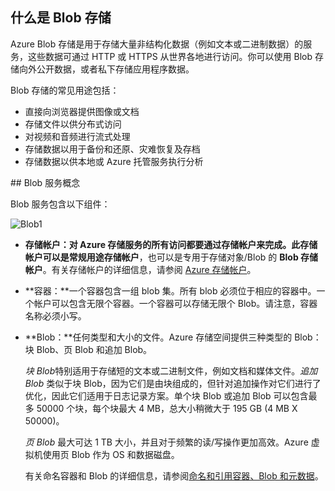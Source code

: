 ## 什么是 Blob 存储

Azure Blob 存储是用于存储大量非结构化数据（例如文本或二进制数据）的服务，这些数据可通过 HTTP 或 HTTPS 从世界各地进行访问。你可以使用 Blob 存储向外公开数据，或者私下存储应用程序数据。

Blob 存储的常见用途包括：

-   直接向浏览器提供图像或文档
-   存储文件以供分布式访问
-   对视频和音频进行流式处理
- 存储数据以用于备份和还原、灾难恢复及存档
-   存储数据以供本地或 Azure 托管服务执行分析

##<a name="blob-service-concepts"></a> Blob 服务概念

Blob 服务包含以下组件：

![Blob1][Blob1]

- **存储帐户：**对 Azure 存储服务的所有访问都要通过存储帐户来完成。此存储帐户可以是**常规用途存储帐户**，也可以是专用于存储对象/Blob 的 **Blob 存储帐户**。有关存储帐户的详细信息，请参阅 [Azure 存储帐户](/documentation/articles/storage-create-storage-account/)。

-   **容器：**一个容器包含一组 blob 集。所有 blob 必须位于相应的容器中。一个帐户可以包含无限个容器。一个容器可以存储无限个 Blob。请注意，容器名称必须小写。

-   **Blob：**任何类型和大小的文件。Azure 存储空间提供三种类型的 Blob：块 Blob、页 Blob 和追加 Blob。
    
    *块 Blob*特别适用于存储短的文本或二进制文件，例如文档和媒体文件。*追加 Blob* 类似于块 Blob，因为它们是由块组成的，但针对追加操作对它们进行了优化，因此它们适用于日志记录方案。单个块 Blob 或追加 Blob 可以包含最多 50000 个块，每个块最大 4 MB，总大小稍微大于 195 GB (4 MB X 50000)。
    
	*页 Blob* 最大可达 1 TB 大小，并且对于频繁的读/写操作更加高效。Azure 虚拟机使用页 Blob 作为 OS 和数据磁盘。

	有关命名容器和 Blob 的详细信息，请参阅[命名和引用容器、Blob 和元数据](https://msdn.microsoft.com/zh-cn/library/azure/dd135715.aspx)。


[Blob1]: ./media/storage-blob-concepts-include/blob1.jpg

<!---HONumber=Mooncake_0530_2016-->
